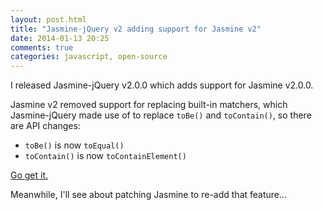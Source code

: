 ```yaml
---
layout: post.html
title: "Jasmine-jQuery v2 adding support for Jasmine v2"
date: 2014-01-13 20:25
comments: true
categories: javascript, open-source
---
```


I released Jasmine-jQuery v2.0.0 which adds support for Jasmine v2.0.0.

Jasmine v2 removed support for replacing built-in matchers, which Jasmine-jQuery made use of to replace `toBe()` and `toContain()`, so there are API changes:

- `toBe()` is now `toEqual()`
- `toContain()` is now `toContainElement()`

[Go get it.](https://github.com/velesin/jasmine-jquery/)

Meanwhile, I'll see about patching Jasmine to re-add that feature...
